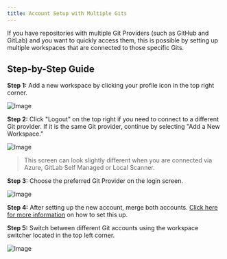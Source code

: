 ```yaml
---
title: Account Setup with Multiple Gits
---
```



If you have repositories with multiple Git Providers (such as GitHub and GitLab) and you want to quickly access them, this is possible by setting up multiple workspaces that are connected to those specific Gits.

## Step-by-Step Guide

**Step 1:** Add a new workspace by clicking your profile icon in the top right corner.

![Image](https://ucarecdn.com/93857e5c-5593-4dd8-a34a-e2ea48456e36/)

**Step 2:** Click "Logout" on the top right if you need to connect to a different Git provider. If it is the same Git provider, continue by selecting "Add a New Workspace."

![Image](https://ucarecdn.com/dcb7ca88-5e79-4d63-8a9b-34f2dff195ca/)

> This screen can look slightly different when you are connected via Azure, GitLab Self Managed or Local Scanner.

**Step 3:** Choose the preferred Git Provider on the login screen.

![Image](https://ucarecdn.com/7c0e3c26-7568-4949-a10c-dfb60ca25817/)

**Step 4:** After setting up the new account, merge both accounts. [Click here for more information](https://help.aikido.dev/doc/link-and-merge-accounts-for-multiple-login-types-github-gitlab-etc/dockiWMd0k1w) on how to set this up.

**Step 5:** Switch between different Git accounts using the workspace switcher located in the top left corner.

![Image](https://ucarecdn.com/4ee894b7-873c-4531-87c3-f0c9bf8d9190/)